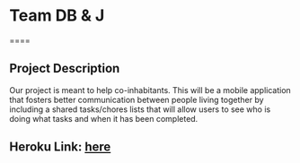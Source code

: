 # Team DB & J
====
## Project Description
Our project is meant to help co-inhabitants. This will be a mobile application that fosters better communication between people living together by including a shared tasks/chores lists that will allow users to see who is doing what tasks and when it has been completed.

## Heroku Link: [here](https://ixd-dbj.herokuapp.com/)
